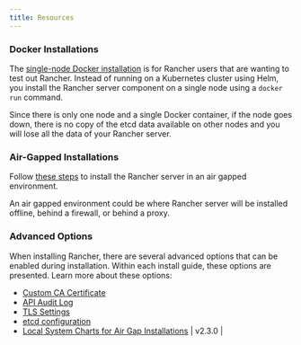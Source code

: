 ```yaml
---
title: Resources
---
```


<head>
  <link rel="canonical" href="https://ranchermanager.docs.rancher.com/getting-started/installation-and-upgrade/resources"/>
</head>

### Docker Installations

The [single-node Docker installation](../other-installation-methods/rancher-on-a-single-node-with-docker/rancher-on-a-single-node-with-docker.md) is for Rancher users that are wanting to test out Rancher. Instead of running on a Kubernetes cluster using Helm, you install the Rancher server component on a single node using a `docker run` command.

Since there is only one node and a single Docker container, if the node goes down, there is no copy of the etcd data available on other nodes and you will lose all the data of your Rancher server.

### Air-Gapped Installations

Follow [these steps](../other-installation-methods/air-gapped-helm-cli-install/air-gapped-helm-cli-install.md) to install the Rancher server in an air gapped environment.

An air gapped environment could be where Rancher server will be installed offline, behind a firewall, or behind a proxy.

### Advanced Options

When installing Rancher, there are several advanced options that can be enabled during installation. Within each install guide, these options are presented. Learn more about these options:

- [Custom CA Certificate](custom-ca-root-certificates.md)
- [API Audit Log](../../../docs/how-to-guides/advanced-user-guides/enable-api-audit-log.md)
- [TLS Settings](../installation-references/tls-settings.md)
- [etcd configuration](../../../docs/how-to-guides/advanced-user-guides/tune-etcd-for-large-installs.md)
- [Local System Charts for Air Gap Installations](local-system-charts.md) | v2.3.0          |

